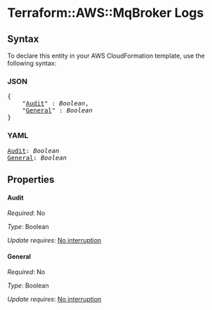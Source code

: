 # Terraform::AWS::MqBroker Logs

## Syntax

To declare this entity in your AWS CloudFormation template, use the following syntax:

### JSON

<pre>
{
    "<a href="#audit" title="Audit">Audit</a>" : <i>Boolean</i>,
    "<a href="#general" title="General">General</a>" : <i>Boolean</i>
}
</pre>

### YAML

<pre>
<a href="#audit" title="Audit">Audit</a>: <i>Boolean</i>
<a href="#general" title="General">General</a>: <i>Boolean</i>
</pre>

## Properties

#### Audit

_Required_: No

_Type_: Boolean

_Update requires_: [No interruption](https://docs.aws.amazon.com/AWSCloudFormation/latest/UserGuide/using-cfn-updating-stacks-update-behaviors.html#update-no-interrupt)

#### General

_Required_: No

_Type_: Boolean

_Update requires_: [No interruption](https://docs.aws.amazon.com/AWSCloudFormation/latest/UserGuide/using-cfn-updating-stacks-update-behaviors.html#update-no-interrupt)


